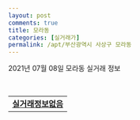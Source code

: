 ```yaml
---
layout: post
comments: true
title: 모라동
categories: [실거래가]
permalink: /apt/부산광역시 사상구 모라동
---
```


2021년 07월 08일 모라동 실거래 정보

<script type="text/javascript">
  google.charts.load('current', {'packages':['corechart']});
  google.charts.setOnLoadCallback(drawChart);

  function drawChart() {
    var data = google.visualization.arrayToDataTable([['거래일', '매매', '전월세', '전매'], ['20-07', 29, 15, 0], ['20-08', 41, 22, 0], ['20-09', 35, 20, 0], ['20-10', 80, 18, 0], ['20-11', 161, 33, 0], ['20-12', 79, 25, 1], ['21-01', 44, 45, 4], ['21-02', 57, 23, 3], ['21-03', 72, 28, 9], ['21-04', 68, 48, 1], ['21-05', 67, 130, 0], ['21-06', 24, 81, 0], ['21-07', 0, 3, 0]]);

    var options = {
      title: '최근 1년간 유형별 거래량 추이',
      legend: { position: 'bottom' }
    };

    var chart = new google.visualization.LineChart(document.getElementById('columnchart_material'));
    chart.draw(data, (options));년간 
  }
</script>

<div id="columnchart_material" style="width: 95%; margin-left: -35px; display: block"></div>
<br>
<table>
  <tr>
    <td colspan="4" style="font-weight: bold;"><a href="https://search.naver.com/search.naver?query=모라동 실거래정보없음">실거래정보없음</a></td>
  </tr>
    
</table>
    
